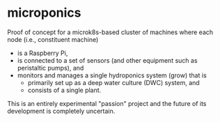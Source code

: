 # microponics

Proof of concept for a microk8s-based cluster of machines where each node (i.e., constituent machine)

*  is a Raspberry Pi,
*  is connected to a set of sensors (and other equipment such as peristaltic pumps), and
* monitors and manages a single hydroponics system (grow) that is
  - primarily set up as a deep water culture (DWC) system, and
  - consists of a single plant.

This is an entirely experimental "passion" project and the future of its development is completely uncertain.
